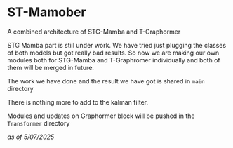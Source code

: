 # ST-Mamober
A combined architecture of STG-Mamba and T-Graphormer

STG Mamba part is still under work. We have tried just plugging the classes of both models but got really bad results. So now we are making our own modules both for STG-Mamba and T-Graphromer individually and both of them will be merged in future.

The work we have done and the result we have got is shared in `main` directory

There is nothing more to add to the kalman filter.

Modules and updates on Graphormer block will be pushed in the `Transformer` directory

_as of 5/07/2025_
